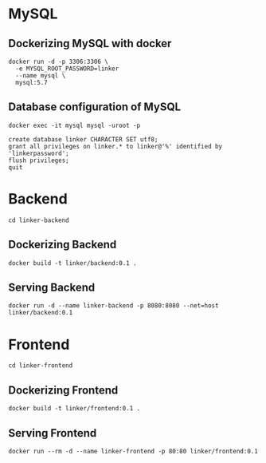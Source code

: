 # MySQL

## Dockerizing MySQL with docker

```
docker run -d -p 3306:3306 \
  -e MYSQL_ROOT_PASSWORD=linker
  --name mysql \
  mysql:5.7
```

## Database configuration of MySQL

```
docker exec -it mysql mysql -uroot -p
```

```
create database linker CHARACTER SET utf8;
grant all privileges on linker.* to linker@'%' identified by 'linkerpassword';
flush privileges;
quit
```

# Backend

```
cd linker-backend
```

## Dockerizing Backend

```
docker build -t linker/backend:0.1 .
```

## Serving Backend

```
docker run -d --name linker-backend -p 8080:8080 --net=host linker/backend:0.1
```

# Frontend

```
cd linker-frontend
```

## Dockerizing Frontend

```
docker build -t linker/frontend:0.1 .
```

## Serving Frontend

```
docker run --rm -d --name linker-frontend -p 80:80 linker/frontend:0.1
```